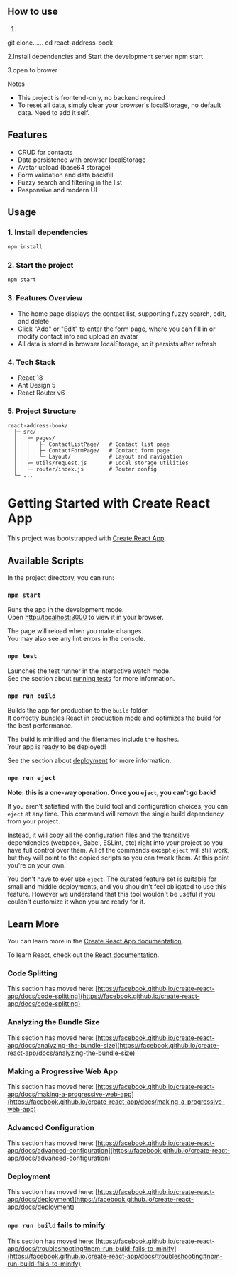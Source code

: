 ## How to use
1.
git clone......
cd react-address-book

2.Install dependencies and Start the development server
npm start

3.open to brower

Notes
- This project is frontend-only, no backend required
- To reset all data, simply clear your browser's localStorage,  no default data. Need to add it self.


## Features
- CRUD for contacts
- Data persistence with browser localStorage
- Avatar upload (base64 storage)
- Form validation and data backfill
- Fuzzy search and filtering in the list
- Responsive and modern UI

## Usage

### 1. Install dependencies

```bash
npm install
```

### 2. Start the project

```bash
npm start
```

### 3. Features Overview
- The home page displays the contact list, supporting fuzzy search, edit, and delete
- Click "Add" or "Edit" to enter the form page, where you can fill in or modify contact info and upload an avatar
- All data is stored in browser localStorage, so it persists after refresh

### 4. Tech Stack
- React 18
- Ant Design 5
- React Router v6

### 5. Project Structure
```
react-address-book/
  ├─ src/
  │   ├─ pages/
  │   │   ├─ ContactListPage/   # Contact list page
  │   │   ├─ ContactFormPage/   # Contact form page
  │   │   └─ Layout/            # Layout and navigation
  │   ├─ utils/request.js       # Local storage utilities
  │   └─ router/index.js        # Router config
  └─ ...
```




# Getting Started with Create React App

This project was bootstrapped with [Create React App](https://github.com/facebook/create-react-app).

## Available Scripts

In the project directory, you can run:

### `npm start`

Runs the app in the development mode.\
Open [http://localhost:3000](http://localhost:3000) to view it in your browser.

The page will reload when you make changes.\
You may also see any lint errors in the console.

### `npm test`

Launches the test runner in the interactive watch mode.\
See the section about [running tests](https://facebook.github.io/create-react-app/docs/running-tests) for more information.

### `npm run build`

Builds the app for production to the `build` folder.\
It correctly bundles React in production mode and optimizes the build for the best performance.

The build is minified and the filenames include the hashes.\
Your app is ready to be deployed!

See the section about [deployment](https://facebook.github.io/create-react-app/docs/deployment) for more information.

### `npm run eject`

**Note: this is a one-way operation. Once you `eject`, you can't go back!**

If you aren't satisfied with the build tool and configuration choices, you can `eject` at any time. This command will remove the single build dependency from your project.

Instead, it will copy all the configuration files and the transitive dependencies (webpack, Babel, ESLint, etc) right into your project so you have full control over them. All of the commands except `eject` will still work, but they will point to the copied scripts so you can tweak them. At this point you're on your own.

You don't have to ever use `eject`. The curated feature set is suitable for small and middle deployments, and you shouldn't feel obligated to use this feature. However we understand that this tool wouldn't be useful if you couldn't customize it when you are ready for it.

## Learn More

You can learn more in the [Create React App documentation](https://facebook.github.io/create-react-app/docs/getting-started).

To learn React, check out the [React documentation](https://reactjs.org/).

### Code Splitting

This section has moved here: [https://facebook.github.io/create-react-app/docs/code-splitting](https://facebook.github.io/create-react-app/docs/code-splitting)

### Analyzing the Bundle Size

This section has moved here: [https://facebook.github.io/create-react-app/docs/analyzing-the-bundle-size](https://facebook.github.io/create-react-app/docs/analyzing-the-bundle-size)

### Making a Progressive Web App

This section has moved here: [https://facebook.github.io/create-react-app/docs/making-a-progressive-web-app](https://facebook.github.io/create-react-app/docs/making-a-progressive-web-app)

### Advanced Configuration

This section has moved here: [https://facebook.github.io/create-react-app/docs/advanced-configuration](https://facebook.github.io/create-react-app/docs/advanced-configuration)

### Deployment

This section has moved here: [https://facebook.github.io/create-react-app/docs/deployment](https://facebook.github.io/create-react-app/docs/deployment)

### `npm run build` fails to minify

This section has moved here: [https://facebook.github.io/create-react-app/docs/troubleshooting#npm-run-build-fails-to-minify](https://facebook.github.io/create-react-app/docs/troubleshooting#npm-run-build-fails-to-minify)
